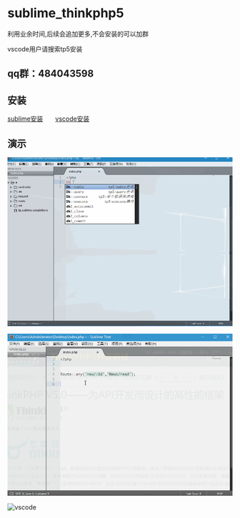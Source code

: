 # sublime_thinkphp5

利用业余时间,后续会追加更多,不会安装的可以加群

vscode用户请搜索tp5安装


## qq群：484043598

 
 
## 安装

[sublime安装](https://github.com/chenbool/sublime_thinkphp5/wiki/Sublime%E5%AE%89%E8%A3%85)
      
[vscode安装](https://github.com/chenbool/sublime_thinkphp5/wiki/vscode%E5%AE%89%E8%A3%85)


## 演示

![1](./demo.gif)

![1](./demo2.gif)

![vscode](http://www.thinkphp.cn/Uploads/editor/2018-03-31/5abe9d671554c.png)
